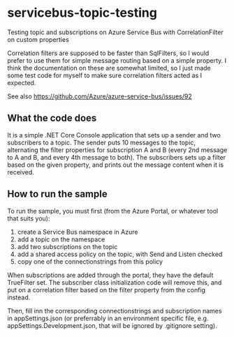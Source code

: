 # servicebus-topic-testing
Testing topic and subscriptions on Azure Service Bus with CorrelationFilter on custom properties

Correlation filters are supposed to be faster than SqlFilters, so I would prefer to use them for simple message routing based on a simple property.
I think the documentation on these are somewhat limited, so I just made some test code for myself to make sure correlation filters acted as I expected.

See also https://github.com/Azure/azure-service-bus/issues/92

## What the code does
It is a simple .NET Core Console application that sets up a sender and two subscribers to a topic. The sender puts 10 messages to the topic, alternating the filter properties for subscription A and B (every 2nd message to A and B, and every 4th message to both).
The subscribers sets up a filter based on the given property, and prints out the message content when it is received.

## How to run the sample
To run the sample, you must first (from the Azure Portal, or whatever tool that suits you):
1. create a Service Bus namespace in Azure
1. add a topic on the namespace
1. add two subscriptions on the topic
1. add a shared access policy on the topic, with Send and Listen checked
1. copy one of the connectionstrings from this policy

When subscriptions are added through the portal, they have the default TrueFilter set. The subscriber class initialization code will remove this, and put on a correlation filter based on the filter property from the config instead.

Then, fill inn the corresponding connectionstrings and subscription names in appSettings.json (or preferrably in an environment specific file, e.g. appSettings.Development.json, that will be ignored by .gitignore setting).